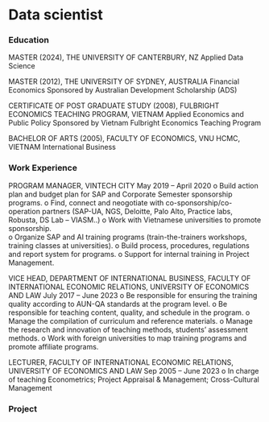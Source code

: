 # Data scientist

### Education
MASTER (2024), THE UNIVERSITY OF CANTERBURY, NZ
Applied Data Science

MASTER (2012), THE UNIVERSITY OF SYDNEY, AUSTRALIA
Financial Economics
Sponsored by Australian Development Scholarship (ADS)

CERTIFICATE OF POST GRADUATE STUDY (2008), 
FULBRIGHT ECONOMICS TEACHING PROGRAM, VIETNAM
Applied Economics and Public Policy
Sponsored by Vietnam Fulbright Economics Teaching Program

BACHELOR OF ARTS (2005), FACULTY OF ECONOMICS, VNU HCMC, VIETNAM
International Business

### Work Experience
PROGRAM MANAGER, VINTECH CITY
May 2019 – April 2020
o	Build action plan and budget plan for SAP and Corporate Semester sponsorship programs. 
o	Find, connect and neogotiate with co-sponsorship/co-operation partners (SAP-UA, NGS, Deloitte, Palo Alto, Practice labs, Robusta, DS Lab – VIASM..)
o	Work with Vietnamese universities to promote sponsorship.  
o	Organize SAP and AI training programs (train-the-trainers workshops, training classes at universities). 
o	Build process, procedures, regulations and report system for programs.
o	Support for internal training in Project Management.

VICE HEAD, DEPARTMENT OF INTERNATIONAL BUSINESS, FACULTY OF INTERNATIONAL ECONOMIC RELATIONS, UNIVERSITY OF ECONOMICS AND LAW
July 2017 – June 2023
o	Be responsible for ensuring the training quality according to AUN-QA standards at the program level.
o	Be responsible for teaching content, quality, and schedule in the program.
o	Manage the compilation of curriculum and reference materials.
o	Manage the research and innovation of teaching methods, students’ assessment methods. 
o	Work with foreign universities to map training programs and promote affiliate programs.

LECTURER, FACULTY OF INTERNATIONAL ECONOMIC RELATIONS, UNIVERSITY OF ECONOMICS AND LAW 
Sep 2005 – June 2023
o	In charge of teaching Econometrics; Project Appraisal & Management; Cross-Cultural Management

### Project
